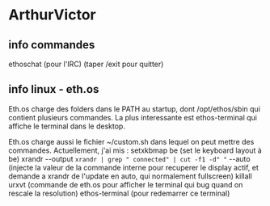 # ArthurVictor

## info commandes
ethoschat (pour l'IRC) (taper /exit pour quitter)

## info linux - eth.os
Eth.os charge des folders dans le PATH au startup, dont /opt/ethos/sbin qui contient plusieurs commandes.
La plus interessante est ethos-terminal qui affiche le terminal dans le desktop.

Eth.os charge aussi le fichier ~/custom.sh dans lequel on peut mettre des commandes.
Actuellement, j'ai mis : 
setxkbmap be (set le keyboard layout à be)
xrandr --output `xrandr | grep " connected" | cut -f1 -d" "` --auto (injecte la valeur de la commande interne pour recuperer le display actif, et demande a xrandr de l'update en auto, qui normalement fullscreen)
killall urxvt (commande de eth.os pour afficher le terminal qui bug quand on rescale la resolution)
ethos-terminal (pour redemarrer ce terminal)
